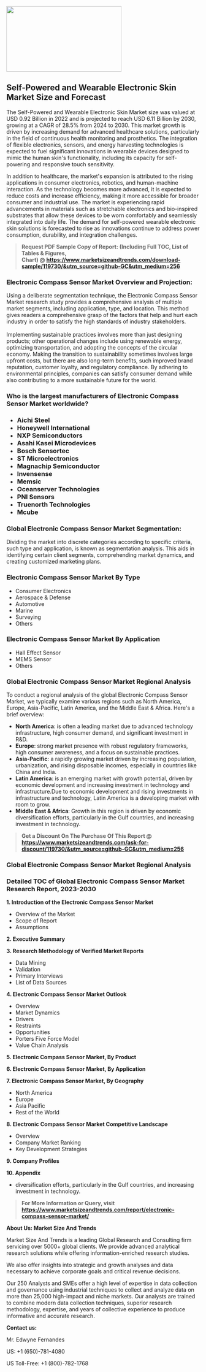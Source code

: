 <p><img class="alignnone size-medium wp-image-20088" src="https://ffe5etoiles.com/wp-content/uploads/2024/12/MST1-300x171.png" alt="" width="300" height="171" /></p><h2>Self-Powered and Wearable Electronic Skin Market Size and Forecast</h2><p>The Self-Powered and Wearable Electronic Skin Market size was valued at USD 0.92 Billion in 2022 and is projected to reach USD 6.11 Billion by 2030, growing at a CAGR of 28.5% from 2024 to 2030. This market growth is driven by increasing demand for advanced healthcare solutions, particularly in the field of continuous health monitoring and prosthetics. The integration of flexible electronics, sensors, and energy harvesting technologies is expected to fuel significant innovations in wearable devices designed to mimic the human skin's functionality, including its capacity for self-powering and responsive touch sensitivity.</p><p>In addition to healthcare, the market's expansion is attributed to the rising applications in consumer electronics, robotics, and human-machine interaction. As the technology becomes more advanced, it is expected to reduce costs and increase efficiency, making it more accessible for broader consumer and industrial use. The market is experiencing rapid advancements in materials such as stretchable electronics and bio-inspired substrates that allow these devices to be worn comfortably and seamlessly integrated into daily life. The demand for self-powered wearable electronic skin solutions is forecasted to rise as innovations continue to address power consumption, durability, and integration challenges.</p></p><blockquote id="" class=""><strong>Request PDF Sample Copy of Report: (Including Full TOC, List of Tables &amp; Figures, Chart)&nbsp;@&nbsp;<strong><a href="https://www.marketsizeandtrends.com/download-sample/119730/&utm_source=github-GC&utm_medium=256" target="_blank">https://www.marketsizeandtrends.com/download-sample/119730/&utm_source=github-GC&utm_medium=256</a></strong></strong></blockquote><h3 id="" class="">Electronic Compass Sensor Market&nbsp;Overview and Projection:</h3><p id="" class="">Using a deliberate segmentation technique, the Electronic Compass Sensor Market research study provides a comprehensive analysis of multiple market segments, including application, type, and location. This method gives readers a comprehensive grasp of the factors that help and hurt each industry in order to satisfy the high standards of industry stakeholders. <br /> <br />Implementing sustainable practices involves more than just designing products; other operational changes include using renewable energy, optimizing transportation, and adopting the concepts of the circular economy. Making the transition to sustainability sometimes involves large upfront costs, but there are also long-term benefits, such improved brand reputation, customer loyalty, and regulatory compliance. By adhering to environmental principles, companies can satisfy consumer demand while also contributing to a more sustainable future for the world.</p><h3 id="" class="">Who is the largest manufacturers of&nbsp;Electronic Compass Sensor Market worldwide?</h3><h3 class=""><p><ul><li>Aichi Steel </li><li> Honeywell International </li><li> NXP Semiconductors </li><li> Asahi Kasei Microdevices </li><li> Bosch Sensortec </li><li> ST Microelectronics </li><li> Magnachip Semiconductor </li><li> Invensense </li><li> Memsic </li><li> Oceanserver Technologies </li><li> PNI Sensors </li><li> Truenorth Technologies </li><li> Mcube</li></ul></p></h3><h3 id="" class="">Global&nbsp;Electronic Compass Sensor Market Segmentation:</h3><p id="" class="">Dividing the market into discrete categories according to specific criteria, such type and application, is known as segmentation analysis. This aids in identifying certain client segments, comprehending market dynamics, and creating customized marketing plans.</p><h3 id="" class="">Electronic Compass Sensor Market&nbsp;By Type</h3><p><p><ul><li>Consumer Electronics</li><li> Aerospace & Defense</li><li> Automotive</li><li> Marine</li><li> Surveying</li><li> Others</p></li></ul></p></p><h3 id="" class="">Electronic Compass Sensor Market&nbsp;By Application</h3><p class=""><p><ul><li>Hall Effect Sensor</li><li> MEMS Sensor</li><li> Others</li></ul></p></p><h3 id="" class="">Global Electronic Compass Sensor Market Regional Analysis</h3><p id="" class="">To conduct a regional analysis of the global Electronic Compass Sensor Market, we typically examine various regions such as North America, Europe, Asia-Pacific, Latin America, and the Middle East &amp; Africa. Here's a brief overview:</p><ul><li><strong>North America</strong>: is often a leading market due to advanced technology infrastructure, high consumer demand, and significant investment in R&amp;D.</li><li><strong>Europe</strong>: strong market presence with robust regulatory frameworks, high consumer awareness, and a focus on sustainable practices.</li><li><strong>Asia-Pacific</strong>: a rapidly growing market driven by increasing population, urbanization, and rising disposable incomes, especially in countries like China and India.</li><li><strong>Latin America</strong>: is an emerging market with growth potential, driven by economic development and increasing investment in technology and infrastructure.Due to economic development and rising investments in infrastructure and technology, Latin America is a developing market with room to grow.</li><li><strong>Middle East &amp; Africa</strong>: Growth in this region is driven by economic diversification efforts, particularly in the Gulf countries, and increasing investment in technology.</li></ul><blockquote id="" class=""><strong>Get a Discount On The Purchase Of This Report @ <strong><a href="https://www.marketsizeandtrends.com/ask-for-discount/119730/&utm_source=github-GC&utm_medium=256" target="_blank">https://www.marketsizeandtrends.com/ask-for-discount/119730/&utm_source=github-GC&utm_medium=256</a></strong></strong></blockquote><h3 id="" class="">Global Electronic Compass Sensor Market Regional Analysis</h3><h3 id="" class="">Detailed TOC of Global Electronic Compass Sensor Market Research Report, 2023-2030</h3><p id="" class=""><strong>1. Introduction of the Electronic Compass Sensor Market</strong></p><ul><li>Overview of the Market</li><li>Scope of Report</li><li>Assumptions</li></ul><p id="" class=""><strong>2. Executive Summary</strong></p><p id="" class=""><strong>3. Research Methodology of Verified Market Reports</strong></p><ul><li>Data Mining</li><li>Validation</li><li>Primary Interviews</li><li>List of Data Sources</li></ul><p id="" class=""><strong>4. Electronic Compass Sensor Market Outlook</strong></p><ul><li>Overview</li><li>Market Dynamics</li><li>Drivers</li><li>Restraints</li><li>Opportunities</li><li>Porters Five Force Model</li><li>Value Chain Analysis</li></ul><p id="" class=""><strong>5. Electronic Compass Sensor Market, By Product</strong></p><p id="" class=""><strong>6. Electronic Compass Sensor Market, By Application</strong></p><p id="" class=""><strong>7. Electronic Compass Sensor Market, By Geography</strong></p><ul><li>North America</li><li>Europe</li><li>Asia Pacific</li><li>Rest of the World</li></ul><p id="" class=""><strong>8. Electronic Compass Sensor Market Competitive Landscape</strong></p><ul><li>Overview</li><li>Company Market Ranking</li><li>Key Development Strategies</li></ul><p id="" class=""><strong>9. Company Profiles</strong></p><p id="" class=""><strong>10. Appendix</strong></p><ul><li>diversification efforts, particularly in the Gulf countries, and increasing investment in technology.</li></ul><blockquote id="" class=""><strong>For More Information or Query, visit <strong><strong><a href="https://www.marketsizeandtrends.com/report/electronic-compass-sensor-market/" target="_blank">https://www.marketsizeandtrends.com/report/electronic-compass-sensor-market/</a></strong></strong></strong></blockquote><p id="" class=""><strong>About Us: Market Size And Trends</strong></p><p id="" class="">Market Size And Trends is a leading Global Research and Consulting firm servicing over 5000+ global clients. We provide advanced analytical research solutions while offering information-enriched research studies.</p><p id="" class="">We also offer insights into strategic and growth analyses and data necessary to achieve corporate goals and critical revenue decisions.</p><p id="" class="">Our 250 Analysts and SMEs offer a high level of expertise in data collection and governance using industrial techniques to collect and analyze data on more than 25,000 high-impact and niche markets. Our analysts are trained to combine modern data collection techniques, superior research methodology, expertise, and years of collective experience to produce informative and accurate research.</p><p id="" class=""><strong>Contact us:</strong></p><p id="" class="">Mr. Edwyne Fernandes</p><p id="" class="">US: +1 (650)-781-4080</p><p id="" class="">US Toll-Free: +1 (800)-782-1768</p>
